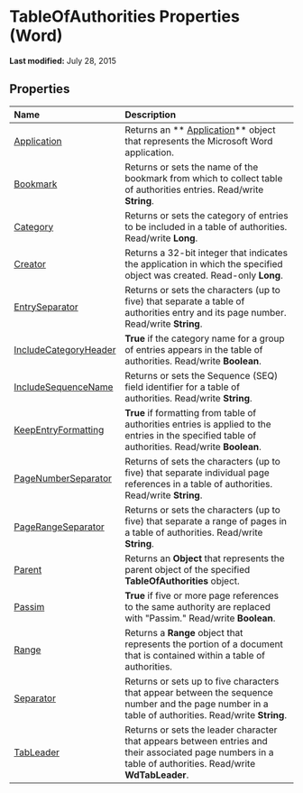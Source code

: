 
# TableOfAuthorities Properties (Word)

 **Last modified:** July 28, 2015


## Properties



|**Name**|**Description**|
|:-----|:-----|
| [Application](5409d456-6902-8cbd-e519-5461fd29fa03.md)|Returns an  ** [Application](d1cf6f8f-4e88-bf01-93b4-90a83f79cb44.md)** object that represents the Microsoft Word application.|
| [Bookmark](72cc5292-882c-df16-1b3e-9ed182be7ce7.md)|Returns or sets the name of the bookmark from which to collect table of authorities entries. Read/write  **String**.|
| [Category](29ca2198-c539-e26b-cd63-6fd5e1733e80.md)|Returns or sets the category of entries to be included in a table of authorities. Read/write  **Long**.|
| [Creator](22eda540-1af4-af1e-ef99-db471774f383.md)|Returns a 32-bit integer that indicates the application in which the specified object was created. Read-only  **Long**.|
| [EntrySeparator](d063aabf-d50e-d66b-4450-5c589d79d3be.md)|Returns or sets the characters (up to five) that separate a table of authorities entry and its page number. Read/write  **String**.|
| [IncludeCategoryHeader](63118a82-28ac-f5c9-790d-0a8ea4926858.md)| **True** if the category name for a group of entries appears in the table of authorities. Read/write **Boolean**.|
| [IncludeSequenceName](15f3801c-4d79-c01f-4a67-5b09e1f14577.md)|Returns or sets the Sequence (SEQ) field identifier for a table of authorities. Read/write  **String**.|
| [KeepEntryFormatting](f8fcf3c1-0a72-071f-ee2c-341a78a43d36.md)| **True** if formatting from table of authorities entries is applied to the entries in the specified table of authorities. Read/write **Boolean**.|
| [PageNumberSeparator](dad85c42-e819-1067-552e-e4387f344570.md)|Returns of sets the characters (up to five) that separate individual page references in a table of authorities. Read/write  **String**.|
| [PageRangeSeparator](f2b2c68f-15b2-5eb1-1af2-981920f18cc7.md)|Returns or sets the characters (up to five) that separate a range of pages in a table of authorities. Read/write  **String**.|
| [Parent](489c9aff-7bab-c88c-f3f0-7dee2a29b9a5.md)|Returns an  **Object** that represents the parent object of the specified **TableOfAuthorities** object.|
| [Passim](5df50485-69c7-ff9e-710c-7cdfdaaaeada.md)| **True** if five or more page references to the same authority are replaced with "Passim." Read/write **Boolean**.|
| [Range](0de54a1a-e5fa-8fb8-6bc8-c6c0129006cc.md)|Returns a  **Range** object that represents the portion of a document that is contained within a table of authorities.|
| [Separator](4da467e9-77df-c656-ed37-f3388ba92b7c.md)|Returns or sets up to five characters that appear between the sequence number and the page number in a table of authorities. Read/write  **String**.|
| [TabLeader](b437456d-30a2-8e47-2527-dab0b6a43755.md)|Returns or sets the leader character that appears between entries and their associated page numbers in a table of authorities. Read/write  **WdTabLeader**.|
